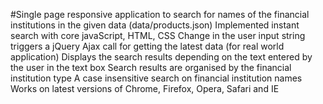 #Single page responsive application to search for names of the financial institutions in the given data (data/products.json)
    Implemented instant search with core javaScript, HTML, CSS
    Change in the user input string triggers a jQuery Ajax call for getting the latest data (for real world application)
    Displays the search results depending on the text entered by the user in the text box
    Search results are organised by the financial institution type
    A case insensitive search on financial institution names
    Works on latest versions of Chrome, Firefox, Opera, Safari and IE
